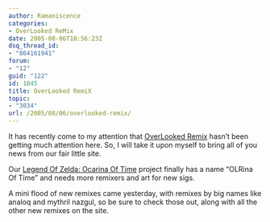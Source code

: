 ```yaml
---
author: Ramaniscence
categories:
- OverLooked ReMix
date: 2005-08-06T10:56:23Z
dsq_thread_id:
- "864161941"
forum:
- "12"
guid: "122"
id: 1045
title: OverLooked RemiX
topic:
- "3034"
url: /2005/08/06/overlooked-remix/
---
```


It has recently come to my attention that <a href="http://www.olremix.org/" target="_self">OverLooked Remix</a> hasn&#8217;t been getting much attention here. So, I will take it upon myself to bring all of you news from our fair little site.
  
Our <a href="http://www.olremix.org/phpBB/viewtopic.php?t=574" target="_blank">Legend Of Zelda: Ocarina Of Time</a> project finally has a name &#8220;OLRina Of Time&#8221; and needs more remixers and art for new sigs. 

A mini flood of new remixes came yesterday, with remixes by big names like analoq and mythril nazgul, so be sure to check those out, along with all the other new remixes on the site.